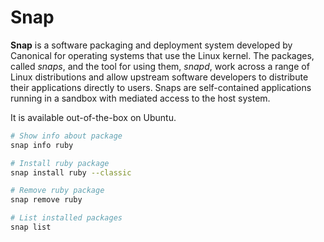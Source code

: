 # Snap

**Snap** is a software packaging and deployment system developed by Canonical for operating systems that use the Linux kernel. 
The packages, called *snaps*, and the tool for using them, *snapd*, work across a range of Linux distributions
and allow upstream software developers to distribute their applications directly to users. 
Snaps are self-contained applications running in a sandbox with mediated access to the host system.

It is available out-of-the-box on Ubuntu.

```bash
# Show info about package
snap info ruby

# Install ruby package
snap install ruby --classic

# Remove ruby package
snap remove ruby

# List installed packages
snap list
```
